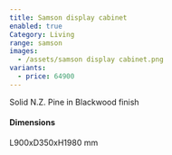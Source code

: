 ```yaml
---
title: Samson display cabinet
enabled: true
Category: Living
range: samson
images:
  - /assets/samson display cabinet.png
variants:
  - price: 64900
---
```


Solid N.Z. Pine in Blackwood finish

#### Dimensions

L900xD350xH1980 mm
